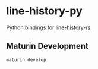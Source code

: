 # line-history-py

Python bindings for [line-history-rs](https://github.com/TyomoGit/line-history-rs).

## Maturin Development

```bash
maturin develop
```

